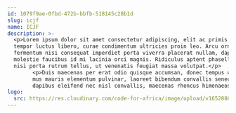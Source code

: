 ```yaml
---
id: 1079f9ae-0fbd-472b-bbfb-518145c28b1d
slug: icjf
name: ICJF
description: >-
  <p>Lorem ipsum dolor sit amet consectetur adipiscing, elit ac primis praesent
  tempor luctus libero, curae condimentum ultricies proin leo. Arcu ornare dis
  fermentum nisi consequat imperdiet porta viverra placerat nullam, dapibus
  molestie faucibus id mi lacinia orci magnis. Ridiculus aptent phasellus mus
  nisi porta rutrum tellus, ut venenatis feugiat massa volutpat.</p> 
        <p>Duis maecenas per erat odio quisque accumsan, donec tempus class euismod vulputate fermentum imperdiet, suspendisse blandit lacinia semper cursus. Neque tristique posuere a feugiat convallis tempor cras nunc, leo faucibus cum aptent placerat aenean lobortis, nibh iaculis ac nascetur praesent mus quisque. Nullam leo rutrum augue urna cubilia morbi enim, arcu risus 
        mus mauris elementum pulvinar, laoreet bibendum convallis senectus ullamcorper malesuada. Sapien congue tristique venenatis cras cum quisque et conubia felis lobortis, velit ullamcorper urna pharetra fermentum class tincidunt turpis placerat, porttitor senectus massa ridiculus semper vivamus at enim inceptos. Senectus cum torquent blandit odio class in, nullam sodales 
        dapibus eleifend nec nisl convallis, maecenas rhoncus himenaeos non massa. Justo nulla integer dapibus phasellus felis sem aenean nibh volutpat nullam ullamcorper tempus suscipit ultricies, augue suspendisse ridiculus condimentum dui himenaeos torquent cubilia ut rhoncus taciti malesuada vivamus.</p>
logo:
  src: https://res.cloudinary.com/code-for-africa/image/upload/v1652880227/codeforafrica/images/logos/icjf_o8asj2.png
---
```

